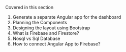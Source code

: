 Covered in this section
1. Generate a separate Angular app for the dashboard
2. Planning the Components
3. Designing the layout using Bootstrap
4. What is Firebase and Firestore?
5. Nosql vs Sql Database
6. How to connect Angular App to Firebase?